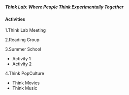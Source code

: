 ##### _Think Lab: Where People Think Experimentally Together_

#### Activities

1.Think Lab Meeting

2.Reading Group

3.Summer School
  * Activity 1
  * Activity 2

4.Think PopCulture
  * Think Movies
  * Think Music
